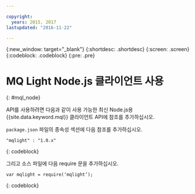 ```yaml
---

copyright:
  years: 2015, 2017
lastupdated: "2016-11-22"

---
```


{:new_window: target="_blank"}
{:shortdesc: .shortdesc}
{:screen: .screen}
{:codeblock: .codeblock}
{:pre: .pre}

# MQ Light Node.js 클라이언트 사용 
{: #mql_node}


API를 사용하려면 다음과 같이 사용 가능한 최신 Node.js용 {{site.data.keyword.mql}} 클라이언트 API에 참조를 추가하십시오. 

<code>package.json</code> 파일의 종속성 섹션에 다음 참조를 추가하십시오. 

<pre class="pre"><code>"mqlight" : "1.0.x"</code></pre>
{: codeblock}

그리고 소스 파일에 다음 require 문을 추가하십시오. 

<pre class="pre"><code>var mqlight = require(‘mqlight’);</code></pre>
{: codeblock}

<!-- Comment from Andrew
Instructions for getting started, with links for more info
Simple send source and receive source in-line

-->


